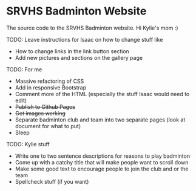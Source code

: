 # SRVHS Badminton Website
The source code to the SRVHS Badminton website.
Hi Kylie's mom :)

TODO: Leave instructions for Isaac on how to change stuff like 
- How to change links in the link button section
- Add new pictures and sections on the gallery page

TODO: For me
- Massive refactoring of CSS
- Add in responsive Bootstrap
- Comment more of the HTML (especially the stuff Isaac would need to edit)
- ~~Publish to Github Pages~~
- ~~Get images working~~
- Separate badminton club and team into two separate pages (look at document for what to put)
- Sleep

TODO: Kylie stuff
- Write one to two sentence descriptions for reasons to play badminton
- Come up with a catchy title that will make people want to scroll down
- Make some good text to encourage people to join the club and or the team
- Spellcheck stuff (if you want)
